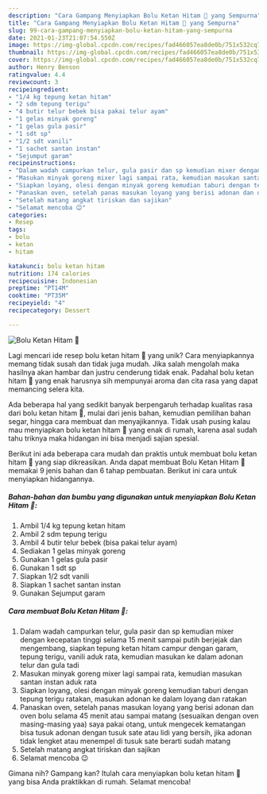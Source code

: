 ```yaml
---
description: "Cara Gampang Menyiapkan Bolu Ketan Hitam 🍰 yang Sempurna"
title: "Cara Gampang Menyiapkan Bolu Ketan Hitam 🍰 yang Sempurna"
slug: 99-cara-gampang-menyiapkan-bolu-ketan-hitam-yang-sempurna
date: 2021-01-23T21:07:54.550Z
image: https://img-global.cpcdn.com/recipes/fad466057ea8de0b/751x532cq70/bolu-ketan-hitam-🍰-foto-resep-utama.jpg
thumbnail: https://img-global.cpcdn.com/recipes/fad466057ea8de0b/751x532cq70/bolu-ketan-hitam-🍰-foto-resep-utama.jpg
cover: https://img-global.cpcdn.com/recipes/fad466057ea8de0b/751x532cq70/bolu-ketan-hitam-🍰-foto-resep-utama.jpg
author: Henry Benson
ratingvalue: 4.4
reviewcount: 3
recipeingredient:
- "1/4 kg tepung ketan hitam"
- "2 sdm tepung terigu"
- "4 butir telur bebek bisa pakai telur ayam"
- "1 gelas minyak goreng"
- "1 gelas gula pasir"
- "1 sdt sp"
- "1/2 sdt vanili"
- "1 sachet santan instan"
- "Sejumput garam"
recipeinstructions:
- "Dalam wadah campurkan telur, gula pasir dan sp kemudian mixer dengan kecepatan tinggi selama 15 menit sampai putih berjejak dan mengembang, siapkan tepung ketan hitam campur dengan garam, tepung terigu, vanili aduk rata, kemudian masukan ke dalam adonan telur dan gula tadi"
- "Masukan minyak goreng mixer lagi sampai rata, kemudian masukan santan instan aduk rata"
- "Siapkan loyang, olesi dengan minyak goreng kemudian taburi dengan tepung terigu ratakan, masukan adonan ke dalam loyang dan ratakan"
- "Panaskan oven, setelah panas masukan loyang yang berisi adonan dan oven bolu selama 45 menit atau sampai matang (sesuaikan dengan oven masing-masing yaa) saya pakai otang, untuk mengecek kematangan bisa tusuk adonan dengan tusuk sate atau lidi yang bersih, jika adonan tidak lengket atau menempel di tusuk sate berarti sudah matang"
- "Setelah matang angkat tiriskan dan sajikan"
- "Selamat mencoba 😉"
categories:
- Resep
tags:
- bolu
- ketan
- hitam

katakunci: bolu ketan hitam 
nutrition: 174 calories
recipecuisine: Indonesian
preptime: "PT14M"
cooktime: "PT35M"
recipeyield: "4"
recipecategory: Dessert

---
```



![Bolu Ketan Hitam 🍰](https://img-global.cpcdn.com/recipes/fad466057ea8de0b/751x532cq70/bolu-ketan-hitam-🍰-foto-resep-utama.jpg)

Lagi mencari ide resep bolu ketan hitam 🍰 yang unik? Cara menyiapkannya memang tidak susah dan tidak juga mudah. Jika salah mengolah maka hasilnya akan hambar dan justru cenderung tidak enak. Padahal bolu ketan hitam 🍰 yang enak harusnya sih mempunyai aroma dan cita rasa yang dapat memancing selera kita.

Ada beberapa hal yang sedikit banyak berpengaruh terhadap kualitas rasa dari bolu ketan hitam 🍰, mulai dari jenis bahan, kemudian pemilihan bahan segar, hingga cara membuat dan menyajikannya. Tidak usah pusing kalau mau menyiapkan bolu ketan hitam 🍰 yang enak di rumah, karena asal sudah tahu triknya maka hidangan ini bisa menjadi sajian spesial.




Berikut ini ada beberapa cara mudah dan praktis untuk membuat bolu ketan hitam 🍰 yang siap dikreasikan. Anda dapat membuat Bolu Ketan Hitam 🍰 memakai 9 jenis bahan dan 6 tahap pembuatan. Berikut ini cara untuk menyiapkan hidangannya.

<!--inarticleads1-->

##### Bahan-bahan dan bumbu yang digunakan untuk menyiapkan Bolu Ketan Hitam 🍰:

1. Ambil 1/4 kg tepung ketan hitam
1. Ambil 2 sdm tepung terigu
1. Ambil 4 butir telur bebek (bisa pakai telur ayam)
1. Sediakan 1 gelas minyak goreng
1. Gunakan 1 gelas gula pasir
1. Gunakan 1 sdt sp
1. Siapkan 1/2 sdt vanili
1. Siapkan 1 sachet santan instan
1. Gunakan Sejumput garam




<!--inarticleads2-->

##### Cara membuat Bolu Ketan Hitam 🍰:

1. Dalam wadah campurkan telur, gula pasir dan sp kemudian mixer dengan kecepatan tinggi selama 15 menit sampai putih berjejak dan mengembang, siapkan tepung ketan hitam campur dengan garam, tepung terigu, vanili aduk rata, kemudian masukan ke dalam adonan telur dan gula tadi
1. Masukan minyak goreng mixer lagi sampai rata, kemudian masukan santan instan aduk rata
1. Siapkan loyang, olesi dengan minyak goreng kemudian taburi dengan tepung terigu ratakan, masukan adonan ke dalam loyang dan ratakan
1. Panaskan oven, setelah panas masukan loyang yang berisi adonan dan oven bolu selama 45 menit atau sampai matang (sesuaikan dengan oven masing-masing yaa) saya pakai otang, untuk mengecek kematangan bisa tusuk adonan dengan tusuk sate atau lidi yang bersih, jika adonan tidak lengket atau menempel di tusuk sate berarti sudah matang
1. Setelah matang angkat tiriskan dan sajikan
1. Selamat mencoba 😉




Gimana nih? Gampang kan? Itulah cara menyiapkan bolu ketan hitam 🍰 yang bisa Anda praktikkan di rumah. Selamat mencoba!
